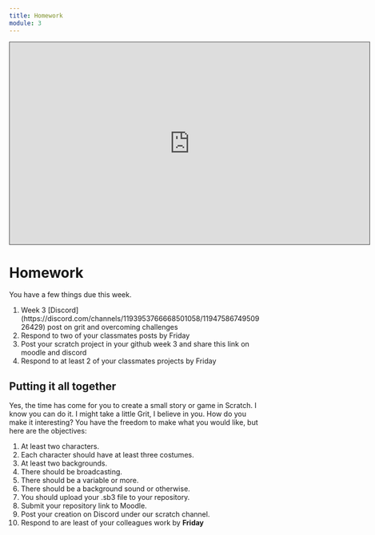 ```yaml
---
title: Homework
module: 3
---
```


<iframe src="https://umontana.hosted.panopto.com/Panopto/Pages/Embed.aspx?id=0d70ad1b-c52c-4b9d-8d96-b0f3016fa1de&autoplay=false&offerviewer=true&showtitle=false&showbrand=false&captions=false&interactivity=search" height="405" width="720" style="border: 1px solid #464646;" allowfullscreen allow="autoplay" aria-label="Panopto Embedded Video Player"></iframe>

# Homework
<p>You have a few things due this week. </p>
<ol>
<li> Week 3 [Discord](https://discord.com/channels/1193953766668501058/1194758674950926429) post on grit and overcoming challenges</li>
<li> Respond to two of your classmates posts by Friday </li>
<li> Post your scratch project in your github week 3 and share this link on moodle and discord </li>
<li> Respond to at least 2 of your classmates projects by Friday </li>
</ol>

## Putting it all together 


Yes, the time has come for you to create a small story or game in Scratch.  I know you can do it. I might take a little Grit, I believe in you. How do you make it interesting? You have the freedom to make what you would like, but here are the objectives:

1. At least two characters.
2. Each character should have at least three costumes.
3. At least two backgrounds.
4. There should be broadcasting.
5. There should be a variable or more.
6. There should be a background sound or otherwise.
7. You should upload your .sb3 file to your repository.
8. Submit your repository link to Moodle.
9. Post your creation on Discord under our scratch channel.
10. Respond to are least of your colleagues work by <b>Friday</b> 

